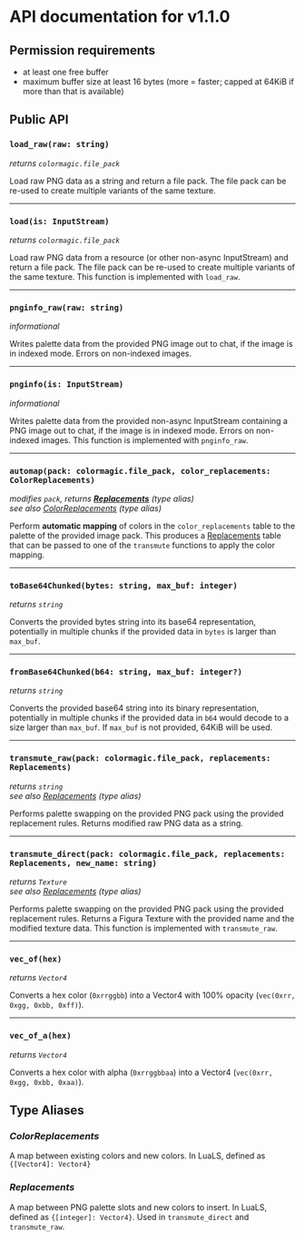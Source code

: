# API documentation for v1.1.0

## Permission requirements
* at least one free buffer
* maximum buffer size at least 16 bytes (more = faster; capped at 64KiB if more than that is available)

## Public API

### `load_raw(raw: string)`
*returns `colormagic.file_pack`*

Load raw PNG data as a string and return a file pack. The file pack can be re-used to create multiple variants of the same texture.

***

### `load(is: InputStream)`
*returns `colormagic.file_pack`*

Load raw PNG data from a resource (or other non-async InputStream) and return a file pack. The file pack can be re-used to create multiple variants of the same texture. This function is implemented with `load_raw`.

***

### `pnginfo_raw(raw: string)`
*informational*

Writes palette data from the provided PNG image out to chat, if the image is in indexed mode. Errors on non-indexed images.

***

### `pnginfo(is: InputStream)`
*informational*

Writes palette data from the provided non-async InputStream containing a PNG image out to chat, if the image is in indexed mode. Errors on non-indexed images. This function is implemented with `pnginfo_raw`.

***

### `automap(pack: colormagic.file_pack, color_replacements: ColorReplacements)`
*modifies `pack`, returns [**Replacements**](#replacements) (type alias)*  
*see also [*ColorReplacements*](#colorreplacements) (type alias)*

Perform **automatic mapping** of colors in the `color_replacements` table to the palette of the provided image pack. This produces a [Replacements](#replacements) table that can be passed to one of the `transmute` functions to apply the color mapping.

***

### `toBase64Chunked(bytes: string, max_buf: integer)`
*returns `string`*

Converts the provided bytes string into its base64 representation, potentially in multiple chunks if the provided data in `bytes` is larger than `max_buf`.

***

### `fromBase64Chunked(b64: string, max_buf: integer?)`
*returns `string`*

Converts the provided base64 string into its binary representation, potentially in multiple chunks if the provided data in `b64` would decode to a size larger than `max_buf`. If `max_buf` is not provided, 64KiB will be used.

***

### `transmute_raw(pack: colormagic.file_pack, replacements: Replacements)`
*returns `string`*  
*see also [*Replacements*](#replacements) (type alias)*

Performs palette swapping on the provided PNG pack using the provided replacement rules. Returns modified raw PNG data as a string.
 
***

### `transmute_direct(pack: colormagic.file_pack, replacements: Replacements, new_name: string)`
*returns `Texture`*  
*see also [*Replacements*](#replacements) (type alias)*

Performs palette swapping on the provided PNG pack using the provided replacement rules. Returns a Figura Texture with the provided name and the modified texture data. This function is implemented with `transmute_raw`.

***

### `vec_of(hex)`
*returns `Vector4`*

Converts a hex color (`0xrrggbb`) into a Vector4 with 100% opacity (`vec(0xrr, 0xgg, 0xbb, 0xff)`).

***

### `vec_of_a(hex)`
*returns `Vector4`*

Converts a hex color with alpha (`0xrrggbbaa`) into a Vector4 (`vec(0xrr, 0xgg, 0xbb, 0xaa)`).

## Type Aliases

### *ColorReplacements*
A map between existing colors and new colors. In LuaLS, defined as `{[Vector4]: Vector4}`

### *Replacements*
A map between PNG palette slots and new colors to insert. In LuaLS, defined as `{[integer]: Vector4}`. Used in `transmute_direct` and `transmute_raw`.

